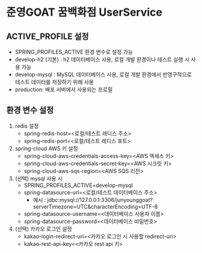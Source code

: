 # 준영GOAT 꿈백화점 UserService

## ACTIVE_PROFILE 설정
- SPRING_PROFILES_ACTIVE 환경 변수로 설정 가능
- develop-h2 (기본) : h2 데이터베이스 사용, 로컬 개발 환경이나 테스트 실행 시 사용 가능
- develop-mysql : MySQL 데이터베이스 사용, 로컬 개발 환경에서 반영구적으로 테스트 데이터를 저장하기 위해 사용
- production: 배포 서버에서 사용되는 프로필

## 환경 변수 설정
1. redis 설정
   - spring-redis-host=<로컬/테스트 레디스 주소>
   - spring-redis-port=<로컬/테스트 레디스 포트>
2. spring-cloud AWS 키 설정
   - spring-cloud-aws-credentials-access-key=<AWS 엑세스 키>
   - spring-cloud-aws-credentials-secret-key=<AWS 시크릿 키>
   - spring-cloud-aws-sqs-region=<AWS SQS 리전>
2. (선택) mysql 사용 시
   - SPRING_PROFILES_ACTIVE=develop-mysql
   - spring-datasource-url=<로컬/테스트 데이터베이스 주소>
     - 예시 : jdbc:mysql://127.0.0.1:3306/junyounggoat?serverTimezone=UTC&characterEncoding=UTF-8
   - spring-datasource-username=<데이터베이스 사용자 이름>
   - spring-datasource-password=<데이터베이스 비밀번호>
3. (선택) 카카오 로그인 설정
   - kakao-login-redirect-uri=<카카오 로그인 시 사용할 redirect-uri>
   - kakao-rest-api-key=<카카오 rest api 키>